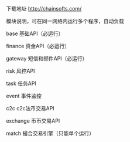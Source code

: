 下载地址
http://chainsofts.com/



模块说明，可在同一网络内运行多个程序，自动负载

base 基础API（必运行）

finance 资金API（必运行）

gateway 短信和邮件API（必运行）

risk 风控API

task 任务API

event 事件监控

c2c c2c法币交易API

exchange 币币交易API

match 撮合交易引擎（只能单个运行）


